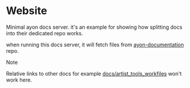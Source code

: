 # Website

Minimal ayon docs server. it's an example for showing how splitting docs into their dedicated repo works.

when running this docs server, it will fetch files from [ayon-documentation](https://github.com/ynput/ayon-documentation/) repo.

> [!NOTE]
> Relative links to other docs for example [docs/artist_tools_workfiles](docs/artist_tools_workfiles) 
> won't work here.